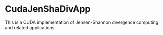 CudaJenShaDivApp
================

This is a CUDA implementation of Jensen-Shannon divergence computing and related applications.

